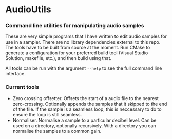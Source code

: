 # AudioUtils
### Command line utilities for manipulating audio samples

These are very simple programs that I have written to edit audio samples for use in a sampler. There are no library dependencies external to this repo. The tools have to be built from source at the moment. Run CMake to generate a configuration for your preferred build tool (Visual Studio Solution, makefile, etc.), and then build using that.

All tools can be run with the argument `--help` to see the full command line interface.

### Current tools
- Zero crossing offsetter. Offsets the start of a audio file to the nearest zero-crossing. Optionally appends the samples that it skipped to the end of the file. If the sample is a seamless loop, this is neccessary to do to ensure the loop is still seamless.
- Normaliser. Normalise a sample to a particular decibel level. Can be used on a directory, optionally recursively. With a directory you can normalise the samples to a common gain.
